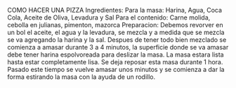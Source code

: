 COMO HACER UNA PIZZA
Ingredientes:
Para la masa: Harina, Agua, Coca Cola, Aceite de Oliva, Levadura y Sal
Para el contenido: Carne molida, cebolla en julianas, pimenton, mazorca
Preparacion: Debemos revorver en un bol el aceite, el agua y la levadura, se mezcla y a medida que se mezcla se va agregando la harina y la sal. Despues de tener todo bien mezclado se comienza a amasar durante 3 a 4 minutos, la superficie donde se va amasar debe tener harina espolvoreada para deslizar la masa. La masa estara lista hasta estar completamente lisa. Se deja reposar esta masa durante 1 hora. Pasado este tiempo se vuelve amasar unos minutos y se comienza a dar la forma estirando la masa con la ayuda de un rodillo.

